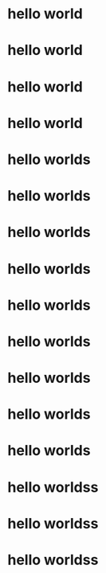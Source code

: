 # hello world
# hello world
# hello world
# hello world
# hello worlds
# hello worlds
# hello worlds
# hello worlds
# hello worlds
# hello worlds
# hello worlds
# hello worlds
# hello worlds
# hello worldss
# hello worldss
# hello worldss
